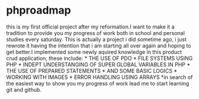 # phproadmap
this is my first official project after my reformation.I want to make it a tradition to provide you my progress of work both in school and personal studies every saturday. This is actually a project i did sometime ago, i just rewrote it having the intention that i am starting all over again and hoping to get better.I implemented some newly aquired knowledge in this product crud application, these include:
    * THE USE OF PDO 
    * FILE SYSTEMS USING PHP
    * INDEPT UNDERSTANGING OF SUPER GLOBAL VARIABLES IN PHP 
    * THE USE OF PREPARED STATEMENTS 
    * AND SOME BASIC LOGICS 
    * WORKING WITH IMAGES 
    * ERROR HANDLING USING ARRAYS 
*in search of the easiest way to show you my progress of work lead me to start learning git and github.
